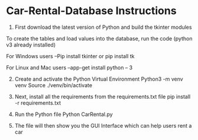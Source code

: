 # Car-Rental-Database Instructions
 

1) First download the latest version of Python and build the tkinter modules

To create the tables and load values into the database, run the code (python v3 already installed)

For Windows users –Pip install tkinter or pip install tk

For Linux and Mac users –app-get install python – 3

2) Create and activate the Python Virtual Environment 
Python3 -m venv venv
Source ./venv/bin/activate

3) Next, install all the requirements from the requirements.txt file
pip install -r requirements.txt

4) Run the Python file
Python CarRental.py

5) The file will then show you the GUI Interface which can help users rent a car
